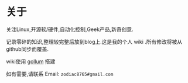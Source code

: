# 关于

关注Linux,开源软/硬件,自动化控制,Geek产品,新奇创意.

记录零碎的知识,整理较完整后放到blog上.这是我的个人 wiki .所有修改将被从github同步而覆盖.

wiki使用 [gollum](https://github.com/gollum/gollum) 搭建

如有需要,请联系 Email: `zodiac8765#gmail.com`